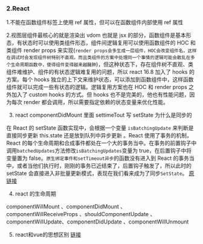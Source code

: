 ### 2.React

1.不能在函数组件标签上使用 ref 属性，但可以在函数组件内部使用 ref 属性

2.视图层组件最核心的就是渲染出 vdom 也就是 jsx 的部分，函数组件是基本形态，有状态时可以使用类组件形态，组件间逻辑复用可以使用函数组件的 HOC 和类组件 render props 来实现(`render props会多生成一层组件，HOC会改变组件名，这样在调试时会发现组件树特别不直观。而且类组件的方案中处理同一个事情的逻辑可能会散乱在多个生命周期函数中，使得组件变得越来越臃肿`)，但这种状态下，存在组件树不直观、类组件难维护、组件的有状态逻辑难复用的问题，所以 react 16.8 加入了 hooks 的方案。每个 hooks 独立的上下文来维护状态，可以添加到函数组件中，这样函数组件就可以完成一些有状态的逻辑。逻辑复用方案也在 HOC 和 render props 之外加入了 custom hooks 的方式。但 hooks 也不是完美的，他也有性能问题，因为每次 render 都会调用，所以需要指定依赖的状态变量来优化性能。

3. react componentDidMount 里面 settimeTout 写 setState 为什么是同步的

在 React 的 setState 函数实现中，会根据一个变量
`isBatchingUpdate` 来判断是直接同步更新 this.state 还是放到队列中异步更新 。React 使用了事务的机制，React 的每个生命周期和合成事件都处在一个大的事务当中。在事务的前置钩子中调用`batchedUpdates`方法修改`isBatchingUpdates`变量为 true，在后置钩子中将变量置为 false。`原生绑定事件和setTimeout异步`的函数没有进入到 React 的事务当中，或者当他们执行时，刚刚的事务已近结束了，后置钩子触发了，所以此时的 setState 会直接进入非批量更新模式，表现在我们看来成为了同步`SetState`。
[原链接](https://muyiy.cn/question/frame/19.html)


4. react 的生命周期

componentWillMount 、componentDidMount 、componentWillReceiveProps 、shouldComponentUpdate 、componentWillUpdate、componentDidUpdate 、componentWillUnmount

5. react和vue的思想区别 [链接](https://www.cnblogs.com/zhulimin/p/13168623.html)


